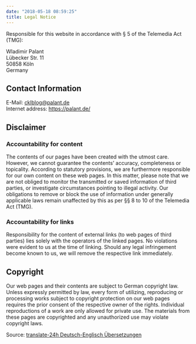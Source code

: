 ```yaml
---
date: "2018-05-18 08:59:25"
title: Legal Notice
---
```


Responsible for this website in accordance with § 5 of the Telemedia Act (TMG):

Wladimir Palant<br>
Lübecker Str. 11<br>
50858 Köln<br>
Germany

## Contact Information

E-Mail: <cklblog@palant.de><br>
Internet address: <https://palant.de/>

## Disclaimer

### Accountability for content

The contents of our pages have been created with the utmost care. However, we cannot guarantee the contents’ accuracy, completeness or topicality. According to statutory provisions, we are furthermore responsible for our own content on these web pages. In this matter, please note that we are not obliged to monitor the transmitted or saved information of third parties, or investigate circumstances pointing to illegal activity. Our obligations to remove or block the use of information under generally applicable laws remain unaffected by this as per §§ 8 to 10 of the Telemedia Act (TMG).

### Accountability for links

Responsibility for the content of external links (to web pages of third parties) lies solely with the operators of the linked pages. No violations were evident to us at the time of linking. Should any legal infringement become known to us, we will remove the respective link immediately.

## Copyright

Our web pages and their contents are subject to German copyright law. Unless expressly permitted by law, every form of utilizing, reproducing or processing works subject to copyright protection on our web pages requires the prior consent of the respective owner of the rights. Individual reproductions of a work are only allowed for private use. The materials from these pages are copyrighted and any unauthorized use may violate copyright laws.

Source: [translate-24h Deutsch-Englisch Übersetzungen](http://www.translate-24h.de/)
